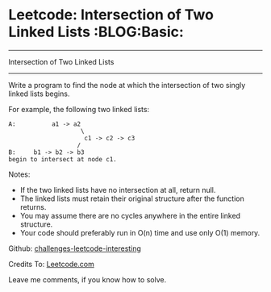 # Leetcode: Intersection of Two Linked Lists     :BLOG:Basic:


---

Intersection of Two Linked Lists  

---

Write a program to find the node at which the intersection of two singly linked lists begins.  

For example, the following two linked lists:  

    A:          a1 -> a2
                        \
                         c1 -> c2 -> c3
                       /            
    B:     b1 -> b2 -> b3
    begin to intersect at node c1.

Notes:  

-   If the two linked lists have no intersection at all, return null.
-   The linked lists must retain their original structure after the function returns.
-   You may assume there are no cycles anywhere in the entire linked structure.
-   Your code should preferably run in O(n) time and use only O(1) memory.

Github: [challenges-leetcode-interesting](https://github.com/DennyZhang/challenges-leetcode-interesting/tree/master/intersection-of-two-linked-list)  

Credits To: [Leetcode.com](https://leetcode.com/problems/intersection-of-two-linked-list/description/)  

Leave me comments, if you know how to solve.